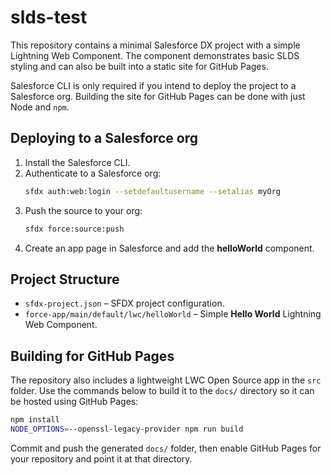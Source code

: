 # slds-test

This repository contains a minimal Salesforce DX project with a simple Lightning Web Component. The component demonstrates basic SLDS styling and can also be built into a static site for GitHub Pages.

Salesforce CLI is only required if you intend to deploy the project to a Salesforce org. Building the site for GitHub Pages can be done with just Node and `npm`.

## Deploying to a Salesforce org

1. Install the Salesforce CLI.
2. Authenticate to a Salesforce org:
   ```bash
   sfdx auth:web:login --setdefaultusername --setalias myOrg
   ```
3. Push the source to your org:
   ```bash
   sfdx force:source:push
   ```
4. Create an app page in Salesforce and add the **helloWorld** component.

## Project Structure

- `sfdx-project.json` – SFDX project configuration.
- `force-app/main/default/lwc/helloWorld` – Simple **Hello World** Lightning Web Component.

## Building for GitHub Pages

The repository also includes a lightweight LWC Open Source app in the `src` folder. Use the commands below to build it to the `docs/` directory so it can be hosted using GitHub Pages:

```bash
npm install
NODE_OPTIONS=--openssl-legacy-provider npm run build
```

Commit and push the generated `docs/` folder, then enable GitHub Pages for your repository and point it at that directory.
